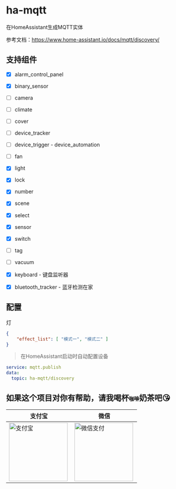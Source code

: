 # ha-mqtt
在HomeAssistant生成MQTT实体

参考文档：https://www.home-assistant.io/docs/mqtt/discovery/

## 支持组件
- [x] alarm_control_panel
- [x] binary_sensor
- [ ] camera
- [ ] climate
- [ ] cover
- [ ] device_tracker
- [ ] device_trigger - device_automation
- [ ] fan
- [x] light
- [x] lock
- [x] number
- [x] scene
- [x] select
- [x] sensor
- [x] switch
- [ ] tag
- [ ] vacuum

- [x] keyboard - 键盘监听器
- [x] bluetooth_tracker - 蓝牙检测在家

## 配置

灯
```json
{
    "effect_list": [ "模式一", "模式二" ]
}
```

> 在HomeAssistant启动时自动配置设备
```yaml
service: mqtt.publish
data:
  topic: ha-mqtt/discovery
```


## 如果这个项目对你有帮助，请我喝杯<del style="font-size: 14px;">咖啡</del>奶茶吧😘
|支付宝|微信|
|---|---|
<img src="https://github.com/shaonianzhentan/ha-docs/raw/master/docs/img/alipay.png" align="left" height="160" width="160" alt="支付宝" title="支付宝">  |  <img src="https://github.com/shaonianzhentan/ha-docs/raw/master/docs/img/wechat.png" align="left" height="160" width="160" alt="微信支付" title="微信">